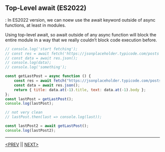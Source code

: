 ## Top-Level await (ES2022)

: In ES2022 version, we can noew use the await keyword outside of async functions, at least in modules.

Using top-level await, so await outside of any async function will block the entire module in a way that we really couldn’t block code execution before.

```jsx
// console.log('start fetching');
// const res = await fetch('https://jsonplaceholder.typicode.com/posts');
// const data = await res.json();
// console.log(data);
// console.log('something');

const getLastPost = async function () {
	const res = await fetch("https://jsonplaceholder.typicode.com/posts");
	const data = await res.json();
	return { title: data.at(-1).title, text: data.at(-1).body };
};
const lastPost = getLastPost();
console.log(lastPost);

// not very clean
// lastPost.then(last => console.log(last));

const lastPost2 = await getLastPost();
console.log(lastPost2);
```

---

[<PREV](./cjs221130.md) || [NEXT>](./cjs221201.md)
